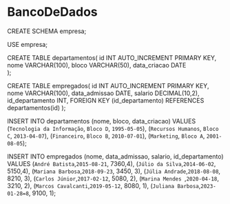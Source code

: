 # BancoDeDados

CREATE SCHEMA empresa;

USE empresa;

CREATE TABLE departamentos(
id  INT AUTO_INCREMENT PRIMARY KEY,
nome VARCHAR(100),
bloco VARCHAR(50),
data_criacao DATE  
);

CREATE TABLE empregados(
id INT AUTO_INCREMENT PRIMARY KEY,
nome VARCHAR(100),
data_admissao DATE,
salario DECIMAL(10,2),
id_departamento INT,
FOREIGN KEY (id_departamento) REFERENCES departamentos(id)
);

INSERT INTO departamentos (nome, bloco, data_criacao)
VALUES (`Tecnologia da Informação`, `Bloco D`, `1995-05-05`),
(`Recursos Humanos`, `Bloco C`, `2013-04-07`),
(`Financeiro`, `Bloco B`, `2010-07-01`),
(`Marketing`, `Bloco A`, `2001-08-05`);

INSERT INTO empregados (nome, data_admissao, salario, id_departamento)
VALUES
(`André Batista`,`2015-08-21`, 7360,4),
(`Júlio da Silva`,`2014-06-02`, 5150,4),
(`Mariana Barbosa`,`2018-09-23`, 3450, 3),
(`Júlia Andrade`,`2018-08-08`, 8210, 3),
(`Carlos Júnior`,`2017-02-12`, 5080, 2),
(`Marina Mendes `,`2020-04-18`, 3210, 2),
(`Marcos Cavalcanti`,`2019-05-12`, 8080, 1),
(`Juliana Barbosa`,`2023-01-28=8`, 9100, 1);
